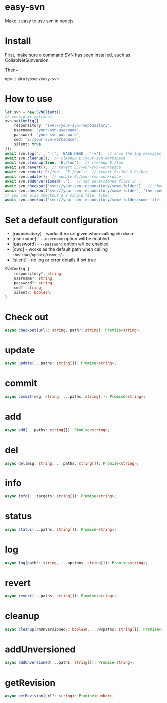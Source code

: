# easy-svn
Make it easy to use svn in nodejs.

# Install

First, make sure a command SVN has been installed, such as CollabNetSunversion.

Then~

`npm i @taiyosen/easy-svn`

# How to use

```Typescript
let svn = new SVNClient();
// config is optional.
svn.setConfig({
    responsitory: 'svn://your-svn-responsitory', 
    username: 'your-svn-username', 
    password: 'your-svn-password', 
    cwd: 'E:/your-svn-workspace', 
    silent: true
});
await svn.log('.', '-r', 'BASE:HEAD', '-v');  // show the log messages for any incoming changes
await svn.cleanup();  // cleanup E:/your-svn-workspace
await svn.cleanup(true, 'E:/foo');  // cleanup E:/foo
await svn.revert();  // revert E:/your-svn-workspace
await svn.revert('E:/foo', 'E:/bar');  // revert E:/foo & E:/bar
await svn.update();  // update E:/your-svn-workspace
await svn.addUnversioned('.');  // add unversioned files in .
await svn.checkout('svn://your-svn-responsitory/some-folder');  // check out into some-folder
await svn.checkout('svn://your-svn-responsitory/some-folder', 'the-specified-folder');  // check out into a specified folder
// you can also checkout a s single file, like:
await svn.checkout('svn://your-svn-responsitory/some-folder/some-file.ts');
```

# Set a default configuration

* [responsitory] - works if no url given when calling `checkout`
* [username] - `--username` option will be enabled
* [password] - `--password` option will be enabled
* [cwd] - works as the default path when calling `checkout`/`update`/`commit`/...
* [silent] - no log or error details if set true

```Typescript
SVNConfig {
    responsitory?: string;
    username?: string;
    password?: string;
    cwd?: string;
    silent?: boolean;
}
```

# Check out 

```Typescript
async checkout(url?: string, path?: string): Promise<string>;
```

# update

```Typescript
async update(...paths: string[]): Promise<string>;
```

# commit

```Typescript
async commit(msg: string, ...paths: string[]): Promise<string>;
```

# add

```Typescript
async add(...paths: string[]): Promise<string>;
```

# del

```Typescript
async del(msg: string, ...paths: string[]): Promise<string>;
```

# info

```Typescript
async info(...targets: string[]): Promise<string>;
```

# status

```Typescript
async status(...paths: string[]): Promise<string>;
```

# log

```Typescript
async log(path?: string, ...options: string[]): Promise<string>;
```

# revert

```Typescript
async revert(...paths: string[]): Promise<string>;
```

# cleanup

```Typescript
async cleanup(rmUnversioned?: boolean, ...wcpaths: string[]): Promise<string>;
```

# addUnversioned

```Typescript
async addUnversioned(...paths: string[]): Promise<string>;
```

# getRevision

```Typescript
async getRevision(url?: string): Promise<number>;
```